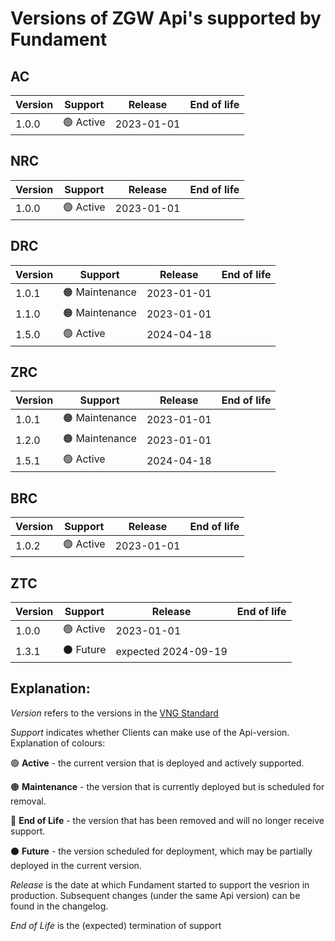 # Versions of ZGW Api's supported by Fundament

## AC

| **Version** | **Support** | **Release** | **End of life** |
| ----------- | ----------- | ----------- | --------------- |
| 1.0.0|🟢 Active|2023-01-01||

## NRC
|**Version**|**Support**|**Release**|**End of life**|
|-----------|-----------|-----------|---------------|
|1.0.0|🟢 Active|2023-01-01||

## DRC
|**Version**|**Support**|**Release**|**End of life**|
|-----------|-----------|-----------|---------------|
|1.0.1|🟠 Maintenance|2023-01-01||
|1.1.0|🟠 Maintenance|2023-01-01||
|1.5.0|🟢 Active|2024-04-18||

## ZRC
|**Version**|**Support**|**Release**|**End of life**|
|-----------|-----------|-----------|---------------|
|1.0.1|🟠 Maintenance|2023-01-01||
|1.2.0|🟠 Maintenance|2023-01-01||
|1.5.1|🟢 Active|2024-04-18||


## BRC
|**Version**|**Support**|**Release**|**End of life**|
|-----------|-----------|-----------|---------------|
|1.0.2|🟢 Active|2023-01-01||

## ZTC
|**Version**|**Support**|**Release**|**End of life**|
|-----------|-----------|-----------|---------------|
|1.0.0|🟢 Active|2023-01-01||
|1.3.1|⚫ Future|expected 2024-09-19||

## Explanation:
<em>Version</em> refers to the versions in the [VNG Standard](https://vng-realisatie.github.io/gemma-zaken/standaard/)

<em>Support</em> indicates whether Clients can make use of the Api-version. Explanation of colours:

🟢 **Active** - the current version that is deployed and actively supported.

🟠 **Maintenance** - the version that is currently deployed but is scheduled for removal.

🔴 **End of Life** - the version that has been removed and will no longer receive support.

⚫ **Future**  - the version scheduled for deployment, which may be partially deployed in the current version.
  
<em>Release</em> is the date at which Fundament started to support the vesrion in production. Subsequent changes (under the same Api version) can be found in the changelog.

<em>End of Life</em> is the (expected) termination of support
